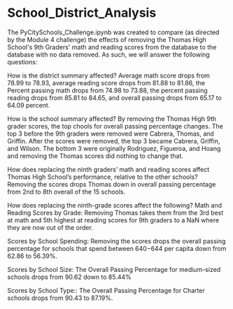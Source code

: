 # School_District_Analysis

The PyCitySchools_Challenge.ipynb was created to compare (as directed by the Module 4 challenge) the effects of removing the Thomas High School's 9th Graders' math and reading scores from the database to the database with no data removed.  As such, we will answer the following questions:

How is the district summary affected?  Average math score drops from 78.99 to 78.93, average reading score drops from 81.88 to 81.86, the Percent passing math drops from 74.98 to 73.88, the percent passing reading drops from 85.81 to 84.65, and overall passing drops from 65.17 to 64.09 percent.  

How is the school summary affected?  By removing the Thomas High 9th grader scores, the top chools for overall passing percentage changes.  The top 3 before the 9th graders were removed were Cabrera, Thomas, and Griffin.  After the scores were removed, the top 3 became Cabrera, Griffin, and Wilson.  The bottom 3 were originally Rodriguez, Figueroa, and Hoang and removing the Thomas scores did nothing to change that.  

How does replacing the ninth graders’ math and reading scores affect Thomas High School’s performance, relative to the other schools?  Removing the scores drops Thomas down in overall passing percentage from 2nd to 8th overall of the 15 schools.

How does replacing the ninth-grade scores affect the following?
Math and Reading Scores by Grade: Removing Thomas takes them from the 3rd best at math and 5th highest at reading scores for 9th graders to a NaN where they are now out of the order.  

Scores by School Spending: Removing the scores drops the overall passing percentage for schools that spend between $640-$644 per capita down from 62.86 to 56.39%.

Scores by School Size: The Overall Passing Percentage for medium-sized schools drops from 90.62 down to 85.44%

Scores by School Type:: The Overall Passing Percentage for Charter schools drops from 90.43 to 87.19%.  
